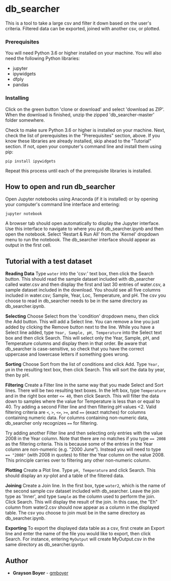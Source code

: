 # db_searcher

This is a tool to take a large csv and filter it down based on the user's criteria. Filtered data can be exported, joined with another csv, or plotted.

### Prerequisites

You will need Python 3.6 or higher installed on your machine. You will also need the following Python libraries:

- jupyter
- ipywidgets
- dfply
- pandas

### Installing

Click on the green button 'clone or download' and select 'download as ZIP'. When the download is finished, unzip the zipped 'db_searcher-master' folder somewhere.

Check to make sure Python 3.6 or higher is installed on your machine. Next, check the list of prerequisites in the "Prerequisites" section, above. If you know these libraries are already installed, skip ahead to the "Tutorial" section. If not, open your computer's command line and install them using pip:

```
pip install ipywidgets
```

Repeat this process until each of the prerequisite libraries is installed.

## How to open and run db_searcher

Open Jupyter notebooks using Anaconda (if it is installed) or by opening your computer's command line interface and entering:

```
jupyter notebook
```

A browser tab should open automatically to display the Jupyter interface. Use this interface to navigate to where you put db_searcher.ipynb and then open the notebook. Select 'Restart & Run All' from the 'Kernel' dropdown menu to run the notebook. The db_searcher interface should appear as output in the first cell.

## Tutorial with a test dataset

**Reading Data** Type ```water``` into the 'csv:' text box, then click the Search button. This should read the sample dataset included with db_searcher called water.csv and then display the first and last 30 entries of water.csv, a sample dataset included in the download. You should see all five columns included in water.csv; Sample, Year, Loc, Temperature, and pH. The csv you choose to read in db_searcher needs to be in the same directory as db_searcher.ipynb.

**Selecting** Choose Select from the 'condition' dropdown menu, then click the Add button. This will add a Select line. You can remove a line you just added by clicking the Remove button next to the line. While you have a Select line added, type ```Year, Sample, pH, Temperature``` into the Select text box and then click Search. This will select only the Year, Sample, pH, and Temperature columns and display them in that order. Be aware that db_searcher is case-sensitive, so check that you have the correct uppercase and lowercase letters if something goes wrong.

**Sorting** Choose Sort from the list of conditions and click Add. Type ```Year, pH``` in the resulting text box, then click Search. This will sort the data by year, then by pH.

**Filtering** Create a Filter line in the same way that you made Select and Sort lines. There will be two resulting text boxes. In the left box, type ```Temperature``` and in the right box enter ```<= 40```, then click Search. This will filter the data down to samples where the value for Temperature is less than or equal to 40. Try adding a second Filter line and then filtering pH values <2. Valid filtering criteria are ```<```, ```>```, ```<=```, ```>=```, and ```==``` (exact matches) for columns containing numeric data. For columns containing non-numeric data, db_searcher only recognizes ```==``` for filtering.

Try adding another Filter line and then selecting only entries with the value 2008 in the Year column. Note that there are no matches if you type ```== 2008``` as the filtering criteria. This is because some of the entries in the Year column are non-numeric (e.g. "2000 June"). Instead you will need to type ```== "2008"``` (with 2008 in quotes) to filter the Year column on the value 2008. This principle carries over to filtering any other non-numeric column.

**Plotting** Create a Plot line. Type ```pH, Temperature``` and click Search. This should display an xy-plot and a table of the filtered data.

**Joining** Create a Join line. In the first box, type ```water2```, which is the name of the second sample csv dataset included with db_searcher. Leave the join type as 'Inner', and type ```Sample``` as the column used to perform the join. Click Search. This will display the result of the join. In this case, the "Eh" column from water2.csv should now appear as a column in the displayed table. The csv you choose to join must be in the same directory as db_searcher.ipynb.

**Exporting** To export the displayed data table as a csv, first create an Export line and enter the name of the file you would like to export, then click Search. For instance, entering ```MyOutput``` will create MyOutput.csv in the same directory as db_searcher.ipynb.


## Author

* **Grayson Boyer** - [gmboyer](https://github.com/gmboyer)
